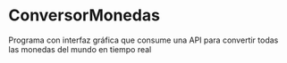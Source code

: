 # ConversorMonedas
Programa con interfaz gráfica que consume una API para convertir todas las monedas del mundo en tiempo real
